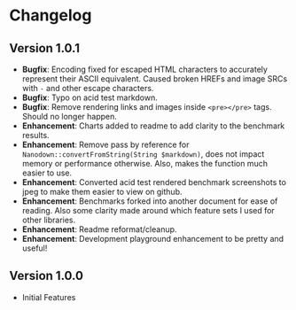 # Changelog

## Version 1.0.1
- **Bugfix**: Encoding fixed for escaped HTML characters to accurately represent their ASCII equivalent. Caused broken HREFs and image SRCs with `-` and other escape characters.
- **Bugfix**: Typo on acid test markdown.
- **Bugfix**: Remove rendering links and images inside `<pre></pre>` tags. Should no longer happen.
- **Enhancement**: Charts added to readme to add clarity to the benchmark results.
- **Enhancement**: Remove pass by reference for `Nanodown::convertFromString(String $markdown)`, does not impact memory or performance otherwise. Also, makes the function much easier to use.
- **Enhancement**: Converted acid test rendered benchmark screenshots to jpeg to make them easier to view on github.
- **Enhancement**: Benchmarks forked into another document for ease of reading. Also some clarity made around which feature sets I used for other libraries.
- **Enhancement**: Readme reformat/cleanup.
- **Enhancement**: Development playground enhancement to be pretty and useful!

## Version 1.0.0
- Initial Features
